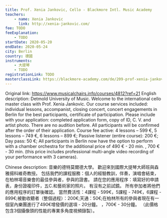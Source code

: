 ```yaml
---
title: Prof. Xenia Jankovic, Cello - Blackmore Intl. Music Academy
teachers:
	- name: Xenia Jankovic
	  link: http://xenia-jankovic.com/
fee: TODO
feeExplanation: 
	- TODO
startDate: 2020-05-20
endDate: 2020-05-24
city: Berlin
country: 德國
instruments:
	- 大提琴
	- TODO
registrationLink: TODO
masterclassLink: https://blackmore-academy.com/de/209-prof-xenia-jankovic-cello-hochschule-fuer-musik-detmold
---
```

Original link: https://www.musicalchairs.info/courses/4812?ref=21
English description:
Detmold University of Music.
Welcome to the international cello master class with Prof.
 Xenia Jankovic.
 Our course services included: individual lessons, accompanist, closing concert, concert engagements in Berlin for the best participants, certificate of participation.
 Please include with your application: completed application form, copy of ID, C.
V.
 and artist photo.
 There are no audition before.
 All participants will be confirmed after the order of their application.
 Course fee active: 4 lessons – 599 €, 5 lessons – 749 €, 6 lessons – 899 €; Passive listener (entire course): 200 €; Day pass: 50 €; All participants in Berlin now have the option to perform with a chamber orchestra for the additional price of 490 € - 20 min.
, 700 € - 30 min.
 (this price includes professional multi-angle video recording of your performance with 3 cameras).


Chinese description:
音樂的德特莫爾德大學。
歡迎來到國際大提琴大師班與森雅揚科維奇教授。
包括我們的課程服務：個人的經驗教訓，伴奏，演唱會結束，在柏林場音樂會的最佳參與者，參與的證書。
請在您的應用程序：填寫好的申請表，身份證複印件，五C.和藝術家的照片。
有沒有之前試鏡。
所有參加者將他們的應用程序的訂單後確認。
當然費活性：4課程 -  599€，5課程 -  749€，6課程 -  899€;被動收聽者（整個過程）：200€;天通：50€;在柏林所有的參與者現在有一個室內樂團進行了490€增發價的選項 -  20分鐘。
 ，700€ -  30分鐘。
 （此價格包含3個攝像頭的性能的專業多角度視頻錄製）。

